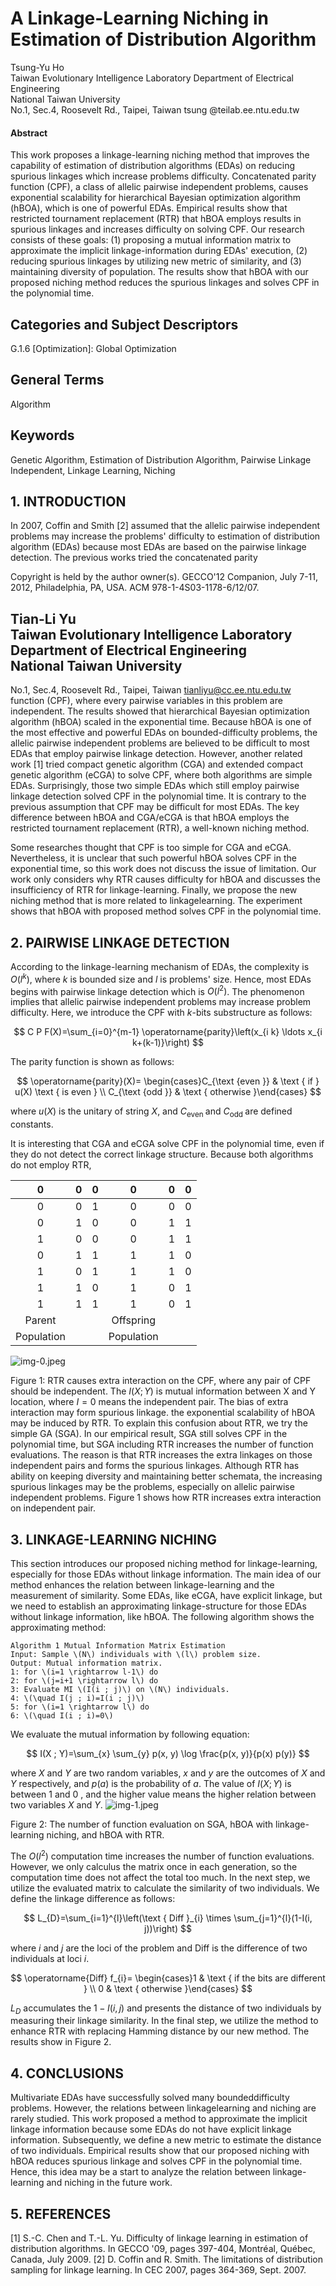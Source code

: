 # A Linkage-Learning Niching in Estimation of Distribution Algorithm 

Tsung-Yu Ho<br>Taiwan Evolutionary Intelligence Laboratory Department of Electrical Engineering<br>National Taiwan University<br>No.1, Sec.4, Roosevelt Rd., Taipei, Taiwan tsung @teilab.ee.ntu.edu.tw


#### Abstract

This work proposes a linkage-learning niching method that improves the capability of estimation of distribution algorithms (EDAs) on reducing spurious linkages which increase problems difficulty. Concatenated parity function (CPF), a class of allelic pairwise independent problems, causes exponential scalability for hierarchical Bayesian optimization algorithm (hBOA), which is one of powerful EDAs. Empirical results show that restricted tournament replacement (RTR) that hBOA employs results in spurious linkages and increases difficulty on solving CPF. Our research consists of these goals: (1) proposing a mutual information matrix to approximate the implicit linkage-information during EDAs' execution, (2) reducing spurious linkages by utilizing new metric of similarity, and (3) maintaining diversity of population. The results show that hBOA with our proposed niching method reduces the spurious linkages and solves CPF in the polynomial time.


## Categories and Subject Descriptors

G.1.6 [Optimization]: Global Optimization

## General Terms

Algorithm

## Keywords

Genetic Algorithm, Estimation of Distribution Algorithm, Pairwise Linkage Independent, Linkage Learning, Niching

## 1. INTRODUCTION

In 2007, Coffin and Smith [2] assumed that the allelic pairwise independent problems may increase the problems' difficulty to estimation of distribution algorithm (EDAs) because most EDAs are based on the pairwise linkage detection. The previous works tried the concatenated parity

Copyright is held by the author owner(s). GECCO'12 Companion, July 7-11, 2012, Philadelphia, PA, USA. ACM 978-1-4S03-1178-6/12/07.

## Tian-Li Yu <br> Taiwan Evolutionary Intelligence Laboratory <br> Department of Electrical Engineering <br> National Taiwan University

No.1, Sec.4, Roosevelt Rd., Taipei, Taiwan tianliyu@cc.ee.ntu.edu.tw
function (CPF), where every pairwise variables in this problem are independent. The results showed that hierarchical Bayesian optimization algorithm (hBOA) scaled in the exponential time. Because hBOA is one of the most effective and powerful EDAs on bounded-difficulty problems, the allelic pairwise independent problems are believed to be difficult to most EDAs that employ pairwise linkage detection. However, another related work [1] tried compact genetic algorithm (CGA) and extended compact genetic algorithm (eCGA) to solve CPF, where both algorithms are simple EDAs. Surprisingly, those two simple EDAs which still employ pairwise linkage detection solved CPF in the polynomial time. It is contrary to the previous assumption that CPF may be difficult for most EDAs. The key difference between hBOA and CGA/eCGA is that hBOA employs the restricted tournament replacement (RTR), a well-known niching method.

Some researches thought that CPF is too simple for CGA and eCGA. Nevertheless, it is unclear that such powerful hBOA solves CPF in the exponential time, so this work does not discuss the issue of limitation. Our work only considers why RTR causes difficulty for hBOA and discusses the insufficiency of RTR for linkage-learning. Finally, we propose the new niching method that is more related to linkagelearning. The experiment shows that hBOA with proposed method solves CPF in the polynomial time.

## 2. PAIRWISE LINKAGE DETECTION

According to the linkage-learning mechanism of EDAs, the complexity is $O\left(l^{k}\right)$, where $k$ is bounded size and $l$ is problems' size. Hence, most EDAs begins with pairwise linkage detection which is $O\left(l^{2}\right)$. The phenomenon implies that allelic pairwise independent problems may increase problem difficulty. Here, we introduce the CPF with $k$-bits substructure as follows:

$$
C P F(X)=\sum_{i=0}^{m-1} \operatorname{parity}\left(x_{i k} \ldots x_{i k+(k-1)}\right)
$$

The parity function is shown as follows:

$$
\operatorname{parity}(X)= \begin{cases}C_{\text {even }} & \text { if } u(X) \text { is even } \\ C_{\text {odd }} & \text { otherwise }\end{cases}
$$

where $u(X)$ is the unitary of string $X$, and $C_{\text {even }}$ and $C_{\text {odd }}$ are defined constants.

It is interesting that CGA and eCGA solve CPF in the polynomial time, even if they do not detect the correct linkage structure. Because both algorithms do not employ RTR,

| 0 | 0 | 0 | 0 | 0 | 0 |
| :--: | :--: | :--: | :--: | :--: | :--: |
| 0 | 0 | 1 | 0 | 0 | 0 |
| 0 | 1 | 0 | 0 | 1 | 1 |
| 1 | 0 | 0 | 0 | 1 | 1 |
| 0 | 1 | 1 | 1 | 1 | 0 |
| 1 | 0 | 1 | 1 | 1 | 0 |
| 1 | 1 | 0 | 1 | 0 | 1 |
| 1 | 1 | 1 | 1 | 0 | 1 |
| Parent |  |  | Offspring |  |  |
| Population |  |  | Population |  |  |

![img-0.jpeg](img-0.jpeg)

Figure 1: RTR causes extra interaction on the CPF, where any pair of CPF should be independent. The $I(X ; Y)$ is mutual information between X and Y location, where $I=0$ means the independent pair. The bias of extra interaction may form spurious linkage.
the exponential scalability of hBOA may be induced by RTR. To explain this confusion about RTR, we try the simple GA (SGA). In our empirical result, SGA still solves CPF in the polynomial time, but SGA including RTR increases the number of function evaluations. The reason is that RTR increases the extra linkages on those independent pairs and forms the spurious linkages. Although RTR has ability on keeping diversity and maintaining better schemata, the increasing spurious linkages may be the problems, especially on allelic pairwise independent problems. Figure 1 shows how RTR increases extra interaction on independent pair.

## 3. LINKAGE-LEARNING NICHING

This section introduces our proposed niching method for linkage-learning, especially for those EDAs without linkage information. The main idea of our method enhances the relation between linkage-learning and the measurement of similarity. Some EDAs, like eCGA, have explicit linkage, but we need to establish an approximating linkage-structure for those EDAs without linkage information, like hBOA. The following algorithm shows the approximating method:

```
Algorithm 1 Mutual Information Matrix Estimation
Input: Sample \(N\) individuals with \(l\) problem size.
Output: Mutual information matrix.
1: for \(i=1 \rightarrow l-1\) do
2: for \(j=i+1 \rightarrow l\) do
3: Evaluate MI \(I(i ; j)\) on \(N\) individuals.
4: \(\quad I(j ; i)=I(i ; j)\)
5: for \(i=1 \rightarrow l\) do
6: \(\quad I(i ; i)=0\)
```

We evaluate the mutual information by following equation:

$$
I(X ; Y)=\sum_{x} \sum_{y} p(x, y) \log \frac{p(x, y)}{p(x) p(y)}
$$

where $X$ and $Y$ are two random variables, $x$ and $y$ are the outcomes of $X$ and $Y$ respectively, and $p(a)$ is the probability of $a$. The value of $I(X ; Y)$ is between 1 and 0 , and the higher value means the higher relation between two variables $X$ and $Y$.
![img-1.jpeg](img-1.jpeg)

Figure 2: The number of function evaluation on SGA, hBOA with linkage-learning niching, and hBOA with RTR.

The $O\left(l^{2}\right)$ computation time increases the number of function evaluations. However, we only calculus the matrix once in each generation, so the computation time does not affect the total too much. In the next step, we utilize the evaluated matrix to calculate the similarity of two individuals. We define the linkage difference as follows:

$$
L_{D}=\sum_{i=1}^{l}\left(\text { Diff }_{i} \times \sum_{j=1}^{l}(1-I(i, j))\right)
$$

where $i$ and $j$ are the loci of the problem and Diff is the difference of two individuals at loci $i$.

$$
\operatorname{Diff} f_{i}= \begin{cases}1 & \text { if the bits are different } \\ 0 & \text { otherwise }\end{cases}
$$

$L_{D}$ accumulates the $1-I(i, j)$ and presents the distance of two individuals by measuring their linkage similarity. In the final step, we utilize the method to enhance RTR with replacing Hamming distance by our new method. The results show in Figure 2.

## 4. CONCLUSIONS

Multivariate EDAs have successfully solved many boundeddifficulty problems. However, the relations between linkagelearning and niching are rarely studied. This work proposed a method to approximate the implicit linkage information because some EDAs do not have explicit linkage information. Subsequently, we define a new metric to estimate the distance of two individuals. Empirical results show that our proposed niching with hBOA reduces spurious linkage and solves CPF in the polynomial time. Hence, this idea may be a start to analyze the relation between linkage-learning and niching in the future work.

## 5. REFERENCES

[1] S.-C. Chen and T.-L. Yu. Difficulty of linkage learning in estimation of distribution algorithms. In GECCO '09, pages 397-404, Montréal, Québec, Canada, July 2009.
[2] D. Coffin and R. Smith. The limitations of distribution sampling for linkage learning. In CEC 2007, pages 364-369, Sept. 2007.